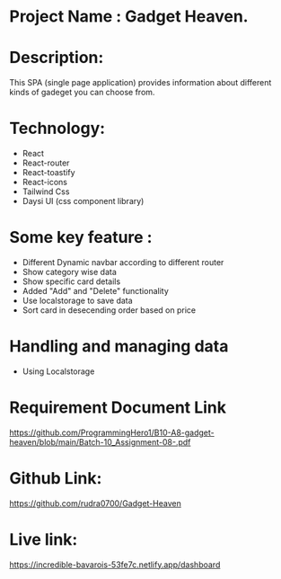 # Project Name : Gadget Heaven.

# Description:

 This SPA (single page application) provides information about different kinds of gadeget you can choose from.

 # Technology:

 - React
 - React-router
 - React-toastify
 - React-icons
 - Tailwind Css
 - Daysi UI (css component library)

 # Some key feature :
  - Different Dynamic navbar according to different router
  - Show category wise data
  - Show specific card details
  - Added "Add" and "Delete" functionality
  - Use localstorage to save data
  - Sort card in desecending order based on price

  # Handling and  managing data
  - Using  Localstorage
  

  # Requirement Document Link

  https://github.com/ProgrammingHero1/B10-A8-gadget-heaven/blob/main/Batch-10_Assignment-08-.pdf
 
 # Github Link: 
  https://github.com/rudra0700/Gadget-Heaven

 # Live link: 
 https://incredible-bavarois-53fe7c.netlify.app/dashboard


